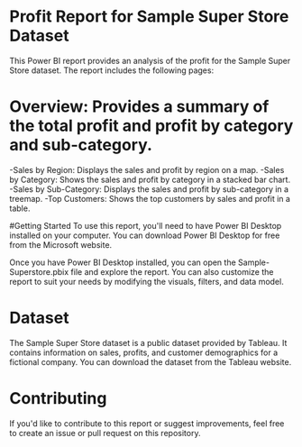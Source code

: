 # Profit Report for Sample Super Store Dataset
This Power BI report provides an analysis of the profit for the Sample Super Store dataset. The report includes the following pages:

# Overview: Provides a summary of the total profit and profit by category and sub-category.
-Sales by Region: Displays the sales and profit by region on a map.
-Sales by Category: Shows the sales and profit by category in a stacked bar chart.
-Sales by Sub-Category: Displays the sales and profit by sub-category in a treemap.
-Top Customers: Shows the top customers by sales and profit in a table.

#Getting Started
To use this report, you'll need to have Power BI Desktop installed on your computer. You can download Power BI Desktop for free from the Microsoft website.

Once you have Power BI Desktop installed, you can open the Sample-Superstore.pbix file and explore the report. You can also customize the report to suit your needs by modifying the visuals, filters, and data model.

# Dataset
The Sample Super Store dataset is a public dataset provided by Tableau. It contains information on sales, profits, and customer demographics for a fictional company. You can download the dataset from the Tableau website.

# Contributing
If you'd like to contribute to this report or suggest improvements, feel free to create an issue or pull request on this repository.

